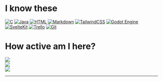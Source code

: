 # I know these
[![C](https://img.shields.io/badge/C-00599C?logo=c&logoColor=white)](#)
[![Java](https://img.shields.io/badge/Java-%23ED8B00.svg?logo=openjdk&logoColor=white)](#)
[![HTML](https://img.shields.io/badge/HTML-%23E34F26.svg?logo=html5&logoColor=white)](#)
[![Markdown](https://img.shields.io/badge/Markdown-%23000000.svg?logo=markdown&logoColor=white)](#)
[![TailwindCSS](https://img.shields.io/badge/Tailwind%20CSS-%2338B2AC.svg?logo=tailwind-css&logoColor=white)](#)
[![Godot Engine](https://img.shields.io/badge/Godot-%23FFFFFF.svg?logo=godot-engine)](#)
[![SvelteKit](https://img.shields.io/badge/SvelteKit-%23f1413d.svg?logo=svelte&logoColor=white)](#)
[![Trello](https://img.shields.io/badge/Trello-0052CC?logo=trello&logoColor=fff)](#)
[![Git](https://img.shields.io/badge/Git-F05032?logo=git&logoColor=fff)](#)

# How active am I here?
![](https://github-readme-stats.vercel.app/api?username=Swassyman&theme=dark&hide_border=true&include_all_commits=true&count_private=false)<br/>
![](https://github-readme-streak-stats.herokuapp.com/?user=Swassyman&theme=dark&hide_border=true)<br/>
![](https://github-readme-stats.vercel.app/api/top-langs/?username=Swassyman&theme=dark&hide_border=true&include_all_commits=true&count_private=false&layout=compact)

---
